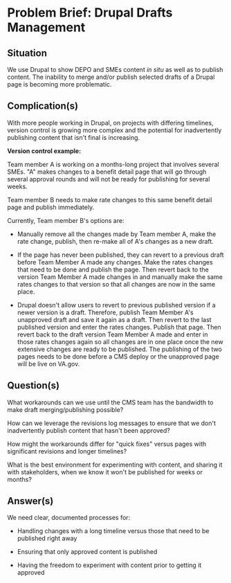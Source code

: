 # Problem Brief: Drupal Drafts Management

## Situation

We use Drupal to show DEPO and SMEs content *in situ* as well as to publish content. The inability to merge and/or publish selected drafts of a Drupal page is becoming more problematic.

## Complication(s)

With more people working in Drupal, on projects with differing timelines, version control is growing more complex and the potential for inadvertently publishing content that isn't final is increasing.

**Version control example:**

Team member A is working on a months-long project that involves several SMEs. "A" makes changes to a benefit detail page that will go through several approval rounds and will not be ready for publishing for several weeks.

Team member B needs to make rate changes to this same benefit detail page and publish immediately.

Currently, Team member B's options are:

- Manually remove all the changes made by Team member A, make the rate change, publish, then re-make all of A's changes as a new draft.

- If the page has never been published, they can revert to a previous draft before Team Member A made any changes. Make the rates changes that need to be done and publish the page. Then revert back to the version Team Member A made changes in and manually make the same rates changes to that version so that all changes are now in the same place.

- Drupal doesn't allow users to revert to previous published version if a newer version is a draft. Therefore, publish Team Member A's unapproved draft and save it again as a draft. Then revert to the last published version and enter the rates changes. Publish that page. Then revert back to the draft version Team Member A made and enter in those rates changes again so all changes are in one place once the new extensive changes are ready to be published. The publishing of the two pages needs to be done before a CMS deploy or the unapproved page will be live on VA.gov.

## Question(s)

What workarounds can we use until the CMS team has the bandwidth to make draft merging/publishing possible?

How can we leverage the revisions log messages to ensure that we don't inadvertently publish content that hasn't been approved?

How might the workarounds differ for "quick fixes" versus pages with significant revisions and longer timelines?

What is the best environment for experimenting with content, and sharing it with stakeholders, when we know it won't be published for weeks or months?

## Answer(s)

We need clear, documented processes for:

- Handling changes with a long timeline versus those that need to be published right away

- Ensuring that only approved content is published

- Having the freedom to experiment with content prior to getting it approved
